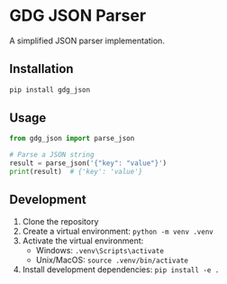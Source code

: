 # GDG JSON Parser

A simplified JSON parser implementation.

## Installation

```bash
pip install gdg_json
```

## Usage

```python
from gdg_json import parse_json

# Parse a JSON string
result = parse_json('{"key": "value"}')
print(result)  # {'key': 'value'}
```

## Development

1. Clone the repository
2. Create a virtual environment: `python -m venv .venv`
3. Activate the virtual environment:
   - Windows: `.venv\Scripts\activate`
   - Unix/MacOS: `source .venv/bin/activate`
4. Install development dependencies: `pip install -e .`

